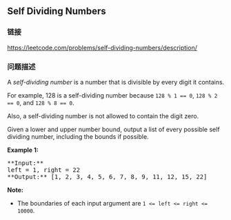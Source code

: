 ## Self Dividing Numbers  
### 链接  
https://leetcode.com/problems/self-dividing-numbers/description/  
### 问题描述

A *self-dividing number* is a number that is divisible by every digit it contains.



For example, 128 is a self-dividing number because `128 % 1 == 0`, `128 % 2 == 0`, and `128 % 8 == 0`.



Also, a self-dividing number is not allowed to contain the digit zero.



Given a lower and upper number bound, output a list of every possible self dividing number, including the bounds if possible.


**Example 1:**<br />
<pre>
**Input:** 
left = 1, right = 22
**Output:** [1, 2, 3, 4, 5, 6, 7, 8, 9, 11, 12, 15, 22]
</pre>


**Note:**
- The boundaries of each input argument are `1 <= left <= right <= 10000`.


